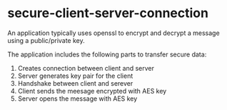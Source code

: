 # secure-client-server-connection
An application typically uses openssl to encrypt and decrypt a message using a public/private key.

The application includes the following parts to transfer secure data: 
1) Creates connection between client and server
2) Server generates key pair for the client
3) Handshake between client and serever
4) Client sends the meesage encrypted with AES key 
5) Server opens the message with AES key
